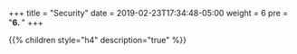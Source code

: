 +++
title = "Security"
date = 2019-02-23T17:34:48-05:00
weight = 6
pre = "<b>6. </b>"
+++



{{% children style="h4" description="true" %}}
